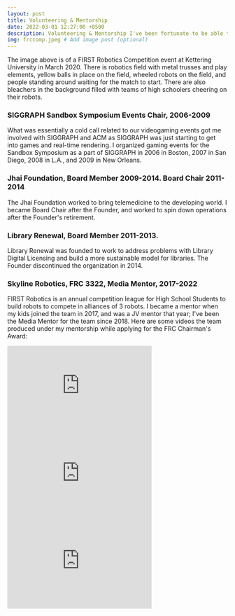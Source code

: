 ```yaml
---
layout: post
title: Volunteering & Mentorship
date: 2022-03-01 12:27:00 +0500
description: Volunteering & Mentorship I've been fortunate to be able to do
img: frccomp.jpeg # Add image post (optional)
---
```


The image above is of a FIRST Robotics Competition event at Kettering University in March 2020. There is robotics field with metal trusses and play elements, yellow balls in place on the field, wheeled robots on the field, and people standing around waiting for the match to start. There are also bleachers in the background filled with teams of high schoolers cheering on their robots.

### SIGGRAPH Sandbox Symposium Events Chair, 2006-2009
What was essentially a cold call related to our videogaming events got me involved with SIGGRAPH and ACM as SIGGRAPH was just starting to get into games and real-time rendering. I organized gaming events for the Sandbox Symposium as a part of SIGGRAPH in 2006 in Boston, 2007 in San Diego, 2008 in L.A., and 2009 in New Orleans.

### Jhai Foundation, Board Member 2009-2014. Board Chair 2011-2014
The Jhai Foundation worked to bring telemedicine to the developing world. I became Board Chair after the Founder, and worked to spin down operations after the Founder's retirement.

### Library Renewal, Board Member 2011-2013.
Library Renewal was founded to work to address problems with Library Digital Licensing and build a more sustainable model for libraries. The Founder discontinued the organization in 2014.

### Skyline Robotics, FRC 3322, Media Mentor, 2017-2022
FIRST Robotics is an annual competition league for High School Students to build robots to compete in alliances of 3 robots. I became a mentor when my kids joined the team in 2017, and was a JV mentor that year; I've been the Media Mentor for the team since 2018. Here are some videos the team produced under my mentorship while applying for the FRC Chairman's Award:
<iframe width="330" height="200" src="https://www.youtube.com/embed/dOlOeRAqMDg" title="YouTube video player" frameborder="0" allow="accelerometer; autoplay; clipboard-write; encrypted-media; gyroscope; picture-in-picture" allowfullscreen></iframe>
<iframe width="330" height="200" src="https://www.youtube.com/embed/EzVIVyIP3f8" title="YouTube video player" frameborder="0" allow="accelerometer; autoplay; clipboard-write; encrypted-media; gyroscope; picture-in-picture" allowfullscreen></iframe>
<iframe width="330" height="200" src="https://www.youtube.com/embed/9CpgyMa19DY" title="YouTube video player" frameborder="0" allow="accelerometer; autoplay; clipboard-write; encrypted-media; gyroscope; picture-in-picture" allowfullscreen></iframe>

